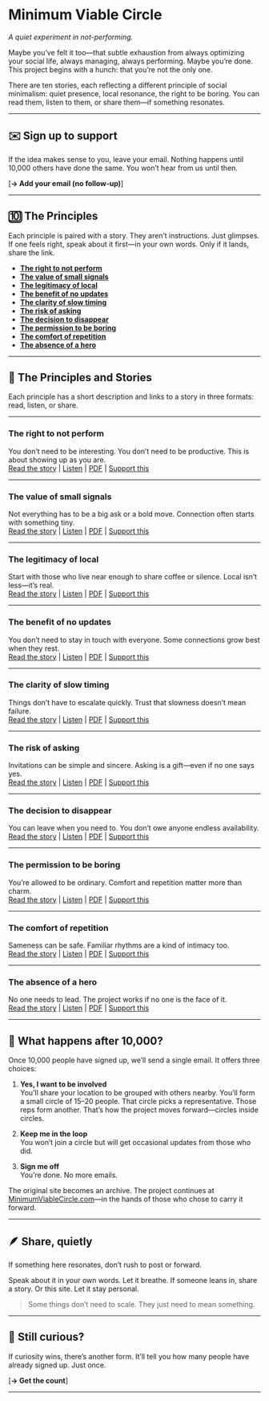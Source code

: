 # Minimum Viable Circle

*A quiet experiment in not-performing.*

Maybe you’ve felt it too—that subtle exhaustion from always optimizing your social life, always managing, always performing. Maybe you’re done. This project begins with a hunch: that you’re not the only one.

There are ten stories, each reflecting a different principle of social minimalism: quiet presence, local resonance, the right to be boring. You can read them, listen to them, or share them—if something resonates.

---

## ✉️ Sign up to support

If the idea makes sense to you, leave your email. Nothing happens until 10,000 others have done the same. You won’t hear from us until then.

[**→ Add your email (no follow-up)**]  
<a name="signup"></a>

---

## 🔟 The Principles

Each principle is paired with a story. They aren’t instructions. Just glimpses.  
If one feels right, speak about it first—in your own words. Only if it lands, share the link.

- [**The right to not perform**](#the-right-to-not-perform)  
- [**The value of small signals**](#the-value-of-small-signals)  
- [**The legitimacy of local**](#the-legitimacy-of-local)  
- [**The benefit of no updates**](#the-benefit-of-no-updates)  
- [**The clarity of slow timing**](#the-clarity-of-slow-timing)  
- [**The risk of asking**](#the-risk-of-asking)  
- [**The decision to disappear**](#the-decision-to-disappear)  
- [**The permission to be boring**](#the-permission-to-be-boring)  
- [**The comfort of repetition**](#the-comfort-of-repetition)  
- [**The absence of a hero**](#the-absence-of-a-hero)

---

## 🧭 The Principles and Stories

Each principle has a short description and links to a story in three formats: read, listen, or share.

---

### The right to not perform <a name="the-right-to-not-perform"></a>  
You don’t need to be interesting. You don’t need to be productive. This is about showing up as you are.  
[Read the story](#) | [Listen](#) | [PDF](#) | [Support this](#signup)

---

### The value of small signals <a name="the-value-of-small-signals"></a>  
Not everything has to be a big ask or a bold move. Connection often starts with something tiny.  
[Read the story](#) | [Listen](#) | [PDF](#) | [Support this](#signup)

---

### The legitimacy of local <a name="the-legitimacy-of-local"></a>  
Start with those who live near enough to share coffee or silence. Local isn’t less—it’s real.  
[Read the story](#) | [Listen](#) | [PDF](#) | [Support this](#signup)

---

### The benefit of no updates <a name="the-benefit-of-no-updates"></a>  
You don’t need to stay in touch with everyone. Some connections grow best when they rest.  
[Read the story](#) | [Listen](#) | [PDF](#) | [Support this](#signup)

---

### The clarity of slow timing <a name="the-clarity-of-slow-timing"></a>  
Things don’t have to escalate quickly. Trust that slowness doesn’t mean failure.  
[Read the story](#) | [Listen](#) | [PDF](#) | [Support this](#signup)

---

### The risk of asking <a name="the-risk-of-asking"></a>  
Invitations can be simple and sincere. Asking is a gift—even if no one says yes.  
[Read the story](#) | [Listen](#) | [PDF](#) | [Support this](#signup)

---

### The decision to disappear <a name="the-decision-to-disappear"></a>  
You can leave when you need to. You don’t owe anyone endless availability.  
[Read the story](#) | [Listen](#) | [PDF](#) | [Support this](#signup)

---

### The permission to be boring <a name="the-permission-to-be-boring"></a>  
You’re allowed to be ordinary. Comfort and repetition matter more than charm.  
[Read the story](#) | [Listen](#) | [PDF](#) | [Support this](#signup)

---

### The comfort of repetition <a name="the-comfort-of-repetition"></a>  
Sameness can be safe. Familiar rhythms are a kind of intimacy too.  
[Read the story](#) | [Listen](#) | [PDF](#) | [Support this](#signup)

---

### The absence of a hero <a name="the-absence-of-a-hero"></a>  
No one needs to lead. The project works if no one is the face of it.  
[Read the story](#) | [Listen](#) | [PDF](#) | [Support this](#signup)

---

## 📜 What happens after 10,000?

Once 10,000 people have signed up, we’ll send a single email. It offers three choices:

1. **Yes, I want to be involved**  
   You’ll share your location to be grouped with others nearby. You’ll form a small circle of 15–20 people. That circle picks a representative. Those reps form another. That’s how the project moves forward—circles inside circles.

2. **Keep me in the loop**  
   You won’t join a circle but will get occasional updates from those who did.

3. **Sign me off**  
   You’re done. No more emails.

The original site becomes an archive. The project continues at [MinimumViableCircle.com](https://minimumviablecircle.com)—in the hands of those who chose to carry it forward.

---

## 🪶 Share, quietly

If something here resonates, don’t rush to post or forward.

Speak about it in your own words. Let it breathe. If someone leans in, share a story. Or this site. Let it stay personal.

> Some things don’t need to scale. They just need to mean something.

---

## 🫣 Still curious?

If curiosity wins, there’s another form. It’ll tell you how many people have already signed up. Just once.

[**→ Get the count**]  
<a name="countform"></a>

---